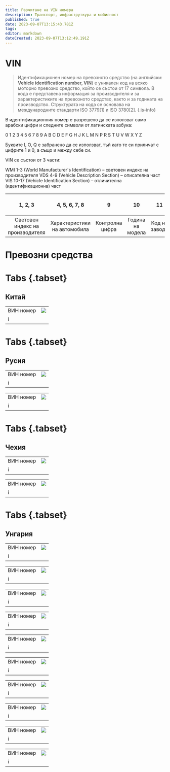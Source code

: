 ```yaml
---
title: Разчитане на VIN номера
description: Транспорт, инфраструткура и мобилност
published: true
date: 2023-09-07T13:15:43.781Z
tags: 
editor: markdown
dateCreated: 2023-09-07T13:12:49.191Z
---
```


# VIN
> Идентификационен номер на превозното средство (на английски: **Vehicle identification number, VIN**) е уникален код на всяко моторно превозно средство, който се състои от 17 символа. В кода е представена информация за производителя и за характеристиките на превозното средство, както и за годината на производство. Структурата на кода се основава на международните стандарти ISO 3779[1] и ISO 3780[2].
{.is-info}

В идентификационния номер е разрешено да се използват само арабски цифри и следните символи от латинската азбука:

0 1 2 3 4 5 6 7 8 9 A B C D E F G H J K L M N P R S T U V W X Y Z

Буквите I, O, Q е забранено да се използват, тъй като те си приличат с цифрите 1 и 0, а също и между себе си.

VIN се състои от 3 части:

WMI 1-3 (World Manufacturer's Identification) – световен индекс на производителя
VDS 4-9 (Vehicle Description Section) – описателна част
VIS 10-17 (Vehicle Identification Section) – отличителна (идентификационна) част



|1, 2, 3 | 4, 5, 6, 7, 8 | 9 | 10 | 11 | 12, 13, 14, 15, 16, 17 |
|:---:|:---:|:---:|:---:|:---:|:---:|
| Световен индекс на производителя |  Характеристики на автомобила |  Контролна цифра | Година на модела | Код на завода | Сериен номер |

# Превозни средства 


# Tabs {.tabset}


## Китай
  
<div class="table-responsive"><table style="width:100%"><tr>
<td><span> ВИН номер</span><br></td>
<td><img src="https://drive.google.com/uc?id=1JiVJYWmBvcd79Zu83EWqKtkX2YuC-2j4"></td></tr>
  <td colspan=2 >ℹ️ <a href=""><b></b></a></td></table></div> 

 
# Tabs {.tabset}


## Русия  

 <div class="table-responsive"><table style="width:100%"><tr>
<td><span> ВИН номер</span><br></td>
<td><img src="https://drive.google.com/uc?id=1P-sloLaYJ2i1F9ef3E636Pj52pAfl5aV"></td></tr>
  <td colspan=2 >ℹ️ <a href=""><b></b></a></td></table></div>  

  

  <div class="table-responsive"><table style="width:100%"><tr>
<td><span> ВИН номер</span><br></td>
<td><img src="https://drive.google.com/uc?id=1cNbJjHzB9Rw12ZA7JViJED_sxZguw5n2"></td></tr>
  <td colspan=2 >ℹ️ <a href=""><b></b></a></td></table></div>  
  

# Tabs {.tabset}


 ## Чехия 
  <div class="table-responsive"><table style="width:100%"><tr>
<td><span> ВИН номер</span><br></td>
<td><img src="https://drive.google.com/uc?id=1mEYOQpVR2j1vEWwD1YRAHcS0MDwmKRJF"></td></tr>
  <td colspan=2 >ℹ️ <a href=""><b></b></a></td></table></div>    
  
  
  <div class="table-responsive"><table style="width:100%"><tr>
<td><span> ВИН номер</span><br></td>
<td><img src="https://drive.google.com/uc?id=1_v98dSSXujbupuiZO12-kUPEb1VR2pxh"></td></tr>
  <td colspan=2 >ℹ️ <a href=""><b></b></a></td></table></div>  

  



# Tabs {.tabset}


## Унгария

    
 <div class="table-responsive"><table style="width:100%"><tr>
<td><span> ВИН номер</span><br></td>
<td><img src="https://drive.google.com/uc?id=1LXP_kOIxWmgXwf53G25KY63RcRT3gp2C"></td></tr>
  <td colspan=2 >ℹ️ <a href=""><b></b></a></td></table></div>  
  

  <div class="table-responsive"><table style="width:100%"><tr>
<td><span> ВИН номер</span><br></td>
<td><img src="https://drive.google.com/uc?id=1kz2tt09Z6uR9cYH1mqBsgrdOK-D1LuOA"></td></tr>
  <td colspan=2 >ℹ️ <a href=""><b></b></a></td></table></div>    
  
  
<div class="table-responsive"><table style="width:100%"><tr>
<td><span> ВИН номер</span><br></td>
<td><img src="https://drive.google.com/uc?id=1nqLEOZeh0Fgx-_eLP4KyO5CvU8ZHVFV4"></td></tr>
  <td colspan=2 >ℹ️ <a href=""><b></b></a></td></table></div>    
  
  
<div class="table-responsive"><table style="width:100%"><tr>
<td><span> ВИН номер</span><br></td>
<td><img src="https://drive.google.com/uc?id=1ysRXRqsGP1Aj1Ba0MfpB6gg2RylEW7yx"></td></tr>
  <td colspan=2 >ℹ️ <a href=""><b></b></a></td></table></div>    

 
<div class="table-responsive"><table style="width:100%"><tr>
<td><span> ВИН номер</span><br></td>
<td><img src="https://drive.google.com/uc?id=1qzigFfDqv7w2itNfvLBaUFzgwDnT7vZ0"></td></tr>
  <td colspan=2 >ℹ️ <a href=""><b></b></a></td></table></div>    
  
  
<div class="table-responsive"><table style="width:100%"><tr>
<td><span> ВИН номер</span><br></td>
<td><img src="https://drive.google.com/uc?id=16MGwMfQyAjNS19WomIeu2BYVuK3s6Zc8"></td></tr>
  <td colspan=2 >ℹ️ <a href=""><b></b></a></td></table></div>
  

<div class="table-responsive"><table style="width:100%"><tr>
<td><span> ВИН номер</span><br></td>
<td><img src="https://drive.google.com/uc?id=1Apc42s2zILtFRDAM2KqVqhVJab7BZLZX"></td></tr>
  <td colspan=2 >ℹ️ <a href=""><b></b></a></td></table></div>
  
 
<div class="table-responsive"><table style="width:100%"><tr>
<td><span> ВИН номер</span><br></td>
<td><img src="https://drive.google.com/uc?id=19BIIqATWXLXpbTvME6K1VgFX-PfNJ_1S"></td></tr>
  <td colspan=2 >ℹ️ <a href=""><b></b></a></td></table></div> 


<div class="table-responsive"><table style="width:100%"><tr>
<td><span> ВИН номер</span><br></td>
<td><img src="https://drive.google.com/uc?id=1DW_MhIh6kF1pTiMy3FK200plXcM0KQAP"></td></tr>
  <td colspan=2 >ℹ️ <a href=""><b></b></a></td></table></div> 
  
  

<div class="table-responsive"><table style="width:100%"><tr>
<td><span> ВИН номер</span><br></td>
<td><img src="https://drive.google.com/uc?id=1H-j_8HmAzMXHdCRpRNrxGVeN5CvThKGj"></td></tr>
  <td colspan=2 >ℹ️ <a href=""><b></b></a></td></table></div> 

